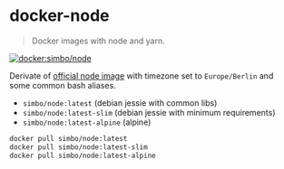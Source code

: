 docker-node
===========

> Docker images with node and yarn.

[![docker:simbo/node](https://img.shields.io/docker/build/simbo/node.svg)](https://hub.docker.com/r/simbo/node/)

Derivate of [official node image](https://hub.docker.com/_/node/) with
timezone set to `Europe/Berlin` and some common bash aliases.

  - `simbo/node:latest` (debian jessie with common libs)
  - `simbo/node:latest-slim` (debian jessie with minimum requirements)
  - `simbo/node:latest-alpine` (alpine)

``` sh
docker pull simbo/node:latest
docker pull simbo/node:latest-slim
docker pull simbo/node:latest-alpine
```
